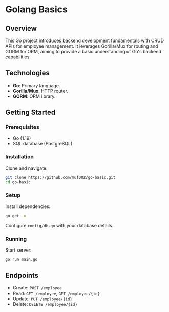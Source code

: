 # Golang Basics

## Overview
This Go project introduces backend development fundamentals with CRUD APIs for employee management. It leverages Gorilla/Mux for routing and GORM for ORM, aiming to provide a basic understanding of Go's backend capabilities.

## Technologies
- **Go**: Primary language.
- **Gorilla/Mux**: HTTP router.
- **GORM**: ORM library.

## Getting Started

### Prerequisites
- Go (1.19)
- SQL database (PostgreSQL)

### Installation
Clone and navigate:

```bash
git clone https://github.com/muf002/go-basic.git
cd go-basic
```

### Setup
Install dependencies:

```bash
go get -u
```

Configure `config/db.go` with your database details.

### Running
Start server:

```bash
go run main.go
```

## Endpoints
- Create: `POST /employee`
- Read: `GET /employee`, `GET /employee/{id}`
- Update: `PUT /employee/{id}`
- Delete: `DELETE /employee/{id}`
